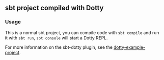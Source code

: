 ## sbt project compiled with Dotty

### Usage

This is a normal sbt project, you can compile code with `sbt compile` and run it
with `sbt run`, `sbt console` will start a Dotty REPL.




For more information on the sbt-dotty plugin, see the
[dotty-example-project](https://github.com/lampepfl/dotty-example-project/blob/master/README.md).
